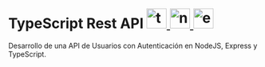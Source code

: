 # TypeScript Rest API <a href="https://www.typescriptlang.org/" target="_blank" rel="noreferrer"> <img src="https://upload.wikimedia.org/wikipedia/commons/4/4c/Typescript_logo_2020.svg" alt="typescript" width="40" height="40"/> </a> <a href="https://nodejs.org/en" target="_blank" rel="noreferrer"> <img src="https://cdn-icons-png.flaticon.com/512/5968/5968322.png" alt="nodejs" width="40" height="40"/> </a> <a href="https://expressjs.com/" target="_blank" rel="noreferrer"> <img src="https://cdn.icon-icons.com/icons2/2699/PNG/512/expressjs_logo_icon_169185.png" alt="express.js" width="40" height="40"/> </a>

Desarrollo de una API de Usuarios con Autenticación en NodeJS, Express y TypeScript.
